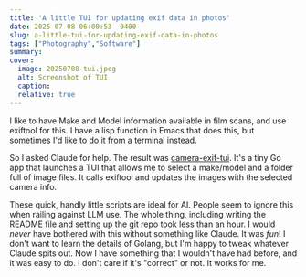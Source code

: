 ```yaml
---
title: 'A little TUI for updating exif data in photos'
date: 2025-07-08 06:00:53 -0400
slug: a-little-tui-for-updating-exif-data-in-photos
tags: ["Photography","Software"]
summary: 
cover: 
  image: 20250708-tui.jpeg
  alt: Screenshot of TUI
  caption: 
  relative: true
---
```


I like to have Make and Model information available in film scans, and use exiftool for this. I have a lisp function in Emacs that does this, but sometimes I'd like to do it from a terminal instead.

So I asked Claude for help. The result was [camera-exif-tui](https://github.com/jackbaty/camera-exif-tui). It's a tiny Go app that launches a TUI that allows me to select a make/model and a folder full of image files. It calls exiftool and updates the images with the selected camera info.

These quick, handly little scripts are ideal for AI. People seem to ignore this when railing against LLM use. The whole thing, including writing the README file and setting up the git repo took less than an hour. I would _never_ have bothered with this without something like Claude. It was _fun_! I don't want to learn the details of Golang, but I'm happy to tweak whatever Claude spits out. Now I have something that I wouldn't have had before, and it was easy to do. I don't care if it's "correct" or not. It works for me.


